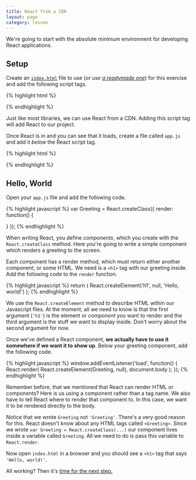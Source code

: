 ```yaml
---
title: React from a CDN
layout: page
category: lesson
---
```


We're going to start with the absolute minimum environment for developing React applications.

## Setup
Create an [`index.html`][1] file to use (_or use [a readymade one][1]_) for this exercise and add the following script tags.

{% highlight html %}
<script src='https://cdnjs.cloudflare.com/ajax/libs/react/0.13.3/react.js'></script>
{% endhighlight %}

Just like most libraries, we can use React from a CDN. Adding this script tag will add React to our project.

Once React is in and you can see that it loads, create a file called `app.js` and add it _below_ the React script tag.

{% highlight html %}
<script src='app.js'></script>
{% endhighlight %}

## Hello, World
Open your `app.js` file and add the following code.

{% highlight javascript %}
var Greeting = React.createClass({
  render: function() {

  }
});
{% endhighlight %}

When writing React, you define _components_, which you create with the `React.createClass` method. Here you're going to write a simple component which renders a greeting to the screen.

Each component has a render method, which must return either another component, or some HTML. We need is a `<h1>` tag with our greeting inside. Add the following code to the `render` function.

{% highlight javascript %}
return (
  React.createElement('h1', null, 'Hello, world!')
);
{% endhighlight %}

We use the `React.createElement` method to describe HTML within our Javascript files. At the moment, all we need to know is that the first argument (`'h1'`) is the element or _component_ you want to render and the third argument is the stuff we want to display inside. Don't worry about the second argument for now.

Once we've defined a React component, __we actually have to use it somewhere if we want it to show up__. Below your greeting component, add the following code.

{% highlight javascript %}
window.addEventListener('load', function() {
  React.render(
    React.createElement(Greeting, null),
    document.body
  );
});
{% endhighlight %}

Remember before, that we mentioned that React can render HTML or components? Here is us using a component rather than a tag name. We also have to tell React where to render that component to. In this case, we want it to be rendered directly to the body.

Notice that we wrote `Greeting` not `'Greeting'`. There's a very good reason for this. React doesn't know about any HTML tags called `<Greeting>`. Since we wrote `var Greeting = React.createClass(...)` our component lives inside a variable called `Greeting`. All we need to do is pass this variable to `React.render`.

Now open `index.html` in a browser and you should see a `<h1>` tag that says `'Hello, world!'`.

All working? Then it's [time for the next step.](./ex2.html)

[1]: https://github.com/danprince/learn-react/blob/gh-pages/resources/index.html
